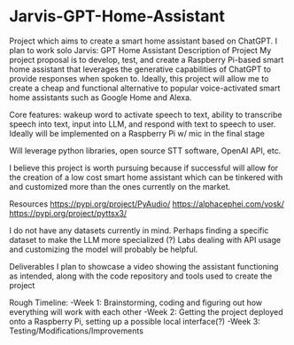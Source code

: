 # Jarvis-GPT-Home-Assistant
Project which aims to create a smart home assistant based on ChatGPT.
 I plan to work solo
Jarvis: GPT Home Assistant
Description of Project
My project proposal is to develop, test, and create a Raspberry Pi-based smart home assistant that leverages the generative capabilities of ChatGPT to provide responses when spoken to. Ideally, this project will allow me to create a cheap and functional alternative to popular voice-activated smart home assistants such as Google Home and Alexa.

Core features: wakeup word to activate speech to text, ability to transcribe speech into text, input into LLM, and respond with text to speech to user.
Ideally will be implemented on a Raspberry Pi w/ mic in the final stage

Will leverage python libraries, open source STT software, OpenAI API, etc. 

I believe this project is worth pursuing because if successful will allow for the creation of a low cost smart home assistant which can be tinkered with and customized more than the ones currently on the market.

Resources
https://pypi.org/project/PyAudio/
https://alphacephei.com/vosk/ 
https://pypi.org/project/pyttsx3/ 

I do not have any datasets currently in mind. Perhaps finding a specific dataset to make the LLM more specialized (?)
Labs dealing with API usage and customizing the model will probably be helpful.

Deliverables
I plan to showcase a video showing the assistant functioning as intended, along with the code repository and tools used to create the project

Rough Timeline:
-Week 1: Brainstorming, coding and figuring out how everything will work with each other
-Week 2: Getting the project deployed onto a Raspberry Pi, setting up a possible local interface(?)
-Week 3: Testing/Modifications/Improvements

